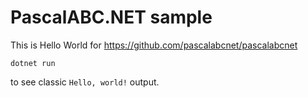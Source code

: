 PascalABC.NET sample
================

This is Hello World for https://github.com/pascalabcnet/pascalabcnet

```
dotnet run
```

to see classic `Hello, world!` output.
